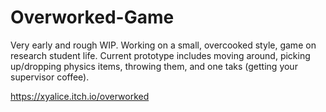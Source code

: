# Overworked-Game
Very early and rough WIP. Working on a small, overcooked style, game on research student life. Current prototype includes moving around, picking up/dropping physics items, throwing them, and one taks (getting your supervisor coffee).

https://xyalice.itch.io/overworked
